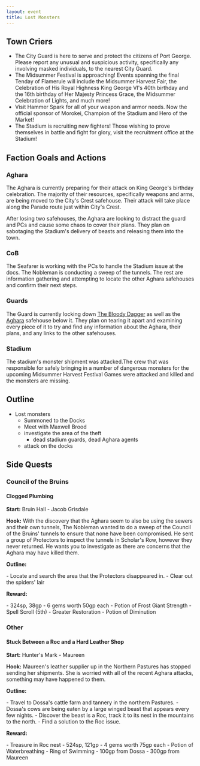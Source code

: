 ```yaml
---
layout: event
title: Lost Monsters
---
```

## Town Criers
- The City Guard is here to serve and protect the citizens of Port George. Please report any unusual and suspicious activity, specifically any involving masked individuals, to the nearest City Guard.
- The Midsummer Festival is approaching! Events spanning the final Tenday of Flamerule will include the Midsummer Harvest Fair, the Celebration of His Royal Highness King George VI's 40th birthday and the 16th birthday of Her Majesty Princess Grace, the Midsummer Celebration of Lights, and much more!
- Visit Hammer Spark for all of your weapon and armor needs. Now the official sponsor of Morokei, Champion of the Stadium and Hero of the Market!
- The Stadium is recruiting new fighters! Those wishing to prove themselves in battle and fight for glory, visit the recruitment office at the Stadium!

## Faction Goals and Actions
### Aghara
The Aghara is currently preparing for their attack on King George's birthday celebration. The majority of their resources, specifically weapons and arms, are being moved to the City's Crest safehouse. Their attack will take place along the Parade route just within City's Crest.

After losing two safehouses, the Aghara are looking to distract the guard and PCs and cause some chaos to cover their plans. They plan on sabotaging the Stadium's delivery of beasts and releasing them into the town.

### CoB
The Seafarer is working with the PCs to handle the Stadium issue at the docs. The Nobleman is conducting a sweep of the tunnels. The rest are information gathering and attempting to locate the other Aghara safehouses and confirm their next steps.

### Guards
The Guard is currently locking down [The Bloody Dagger]({{site.baseurl}}/stores/the-bloody-dagger/) as well as the [Aghara]({{site.baseurl}}/factions/aghara) safehouse below it. They plan on tearing it apart and examining every piece of it to try and find any information about the Aghara, their plans, and any links to the other safehouses.

### Stadium
The stadium's monster shipment was attacked.The crew that was responsible for safely bringing in a number of dangerous monsters for the upcoming Midsummer Harvest Festival Games were attacked and killed and the monsters are missing.

## Outline
- Lost monsters
  - Summoned to the Docks
  - Meet with Maxwell Brood
  - investigate the area of the theft
    - dead stadium guards, dead Aghara agents
  - attack on the docks

## Side Quests

### Council of the Bruins
#### Clogged Plumbing
**Start:** Bruin Hall - Jacob Grisdale

**Hook:** With the discovery that the Aghara seem to also be using the sewers and their own tunnels, The Nobleman wanted to do a sweep of the Council of the Bruins' tunnels to ensure that none have been compromised. He sent a group of Protectors to inspect the tunnels in Scholar's Row, however they never returned. He wants you to investigate as there are concerns that the Aghara may have killed them.

<p class="push-0"><strong>Outline:</strong></p>
- Locate and search the area that the Protectors disappeared in.
- Clear out the spiders' lair

<p class="push-0"><strong>Reward:</strong></p>
- 324sp, 38gp
- 6 gems worth 50gp each
- Potion of Frost Giant Strength
- Spell Scroll (5th) - Greater Restoration
- Potion of Diminution

### Other
#### Stuck Between a Roc and a Hard Leather Shop
**Start:** Hunter's Mark - Maureen

**Hook:** Maureen's leather supplier up in the Northern Pastures has stopped sending her shipments. She is worried with all of the recent Aghara attacks, something may have happened to them.

<p class="push-0"><strong>Outline:</strong></p>
- Travel to Dossa's cattle farm and tannery in the northern Pastures.
- Dossa's cows are being eaten by a large winged beast that appears every few nights.
- Discover the beast is a Roc, track it to its nest in the mountains to the north.
- Find a solution to the Roc issue.

<p class="push-0"><strong>Reward:</strong></p>
- Treasure in Roc nest
  - 524sp, 121gp
  - 4 gems worth 75gp each
  - Potion of Waterbreathing
  - Ring of Swimming
- 100gp from Dossa
- 300gp from Maureen
